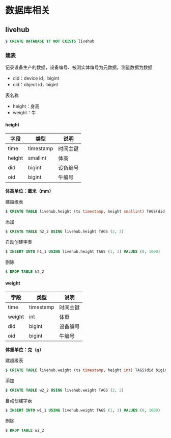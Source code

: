 # 数据库相关


## livehub

```sql
$ CREATE DATABASE IF NOT EXISTS livehub
```

### 建表

记录设备生产的数据，设备编号、被测实体编号为元数据，测量数据为数据

* did：device id，bigint
* oid：object id，bigint

表名称

* height：身高
* weight：牛


#### height

|字段|类型|说明|
|-|-|-|
|time|timestamp|时间主键|
|height|smallint|体高|
|did|bigint|设备编号|
|oid|bigint|牛编号|

**体高单位：毫米（mm）**

建超级表

```sql
$ CREATE TABLE livehub.height (ts timestamp, height smallint) TAGS(did bigint, oid bigint)
```

添加

```sql
$ CREATE TABLE h2_2 USING livehub.height TAGS (2, 2)
```

自动创建字表

```sql
$ INSERT INTO h1_1 USING livehub.height TAGS (1, 1) VALUES (0, 1000)
```


删除

```sql
$ DROP TABLE h2_2
```

#### weight

|字段|类型|说明|
|-|-|-|
|time|timestamp|时间主键|
|weight|int|体重|
|did|bigint|设备编号|
|oid|bigint|牛编号|

**体重单位：克（g）**


建超级表

```sql
$ CREATE TABLE livehub.weight (ts timestamp, height int) TAGS(did bigint, oid bigint)
```

添加

```sql
$ CREATE TABLE w2_2 USING livehub.weight TAGS (2, 2)
```

自动创建字表

```sql
$ INSERT INTO w1_1 USING livehub.weight TAGS (1, 1) VALUES (0, 1000)
```


删除

```sql
$ DROP TABLE w2_2
```